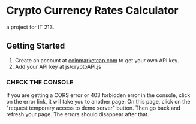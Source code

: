 # **Crypto Currency Rates Calculator**

a project for IT 213.

## Getting Started

1. Create an account at [coinmarketcap.com](https://coinmarketcap.com/) to get your own API key.
2. Add your API key at js/cryptoAPI.js

### CHECK THE CONSOLE

If you are getting a CORS error or 403 forbidden error in the console, click on the error link, it will take you to another page. On this page, click on the  "request temporary access to demo server" button. Then go back and refresh your page. The errors should disappear after that.
